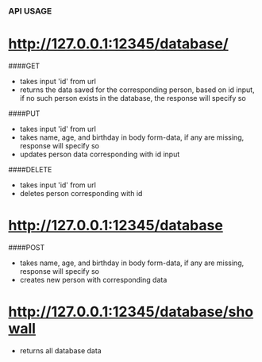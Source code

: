 ### API USAGE

# http://127.0.0.1:12345/database/<id>

####GET
- takes input 'id' from url
- returns the data saved for the corresponding person, based on id input, if no such
person exists in the database, the response will specify so

####PUT
- takes input 'id' from url
- takes name, age, and birthday in body form-data, if any are missing, response
will specify so
- updates person data corresponding with id input

####DELETE
- takes input 'id' from url
- deletes person corresponding with id

# http://127.0.0.1:12345/database

####POST
- takes name, age, and birthday in body form-data, if any are missing, response
will specify so
- creates new person with corresponding data

# http://127.0.0.1:12345/database/showall
- returns all database data
